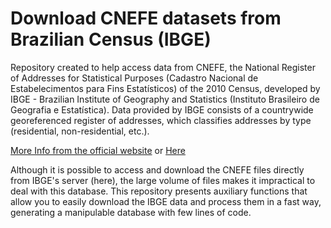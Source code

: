 # Download CNEFE datasets from Brazilian Census (IBGE)
Repository created to help access data from CNEFE, the National Register of Addresses for Statistical Purposes (Cadastro Nacional de Estabelecimentos para Fins Estatísticos) of the 2010 Census, developed by IBGE - Brazilian Institute of Geography and Statistics (Instituto Brasileiro de Geografia e Estatística). Data provided by IBGE consists of a countrywide georeferenced register of addresses, which classifies addresses by type (residential, non-residential, etc.).

[More Info from the official website](https://www.ibge.gov.br/estatisticas/sociais/trabalho/9662-censo-demografico-2010.html) or [Here](https://censo2010.ibge.gov.br/cnefe/)

Although it is possible to access and download the CNEFE files directly from IBGE's server (here), the large volume of files makes it impractical to deal with this database. This repository presents auxiliary functions that allow you to easily download the IBGE data and process them in a fast way, generating a manipulable database with few lines of code.
